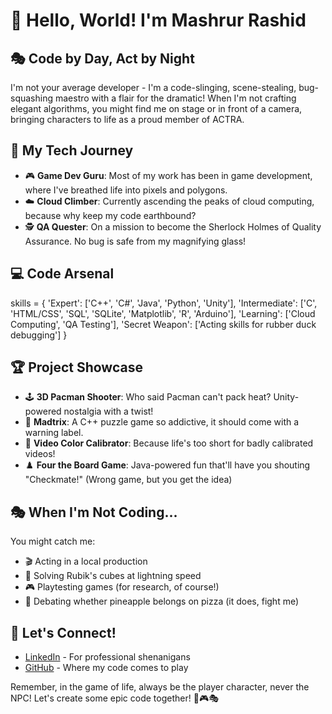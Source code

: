 # 👋 Hello, World! I'm Mashrur Rashid

## 🎭 Code by Day, Act by Night

I'm not your average developer - I'm a code-slinging, scene-stealing, bug-squashing maestro with a flair for the dramatic! When I'm not crafting elegant algorithms, you might find me on stage or in front of a camera, bringing characters to life as a proud member of ACTRA.

## 🚀 My Tech Journey

- 🎮 **Game Dev Guru**: Most of my work has been in game development, where I've breathed life into pixels and polygons.
- ☁️ **Cloud Climber**: Currently ascending the peaks of cloud computing, because why keep my code earthbound?
- 🕵️ **QA Quester**: On a mission to become the Sherlock Holmes of Quality Assurance. No bug is safe from my magnifying glass!

## 💻 Code Arsenal
skills = {
    'Expert': ['C++', 'C#', 'Java', 'Python', 'Unity'],
    'Intermediate': ['C', 'HTML/CSS', 'SQL', 'SQLite', 'Matplotlib', 'R', 'Arduino'],
    'Learning': ['Cloud Computing', 'QA Testing'],
    'Secret Weapon': ['Acting skills for rubber duck debugging']
}



## 🏆 Project Showcase

- 🕹️ **3D Pacman Shooter**: Who said Pacman can't pack heat? Unity-powered nostalgia with a twist!
- 🧠 **Madtrix**: A C++ puzzle game so addictive, it should come with a warning label.
- 🎨 **Video Color Calibrator**: Because life's too short for badly calibrated videos!
- ♟️ **Four the Board Game**: Java-powered fun that'll have you shouting "Checkmate!" (Wrong game, but you get the idea)

## 🎭 When I'm Not Coding...

You might catch me:
- 🎬 Acting in a local production
- 🧊 Solving Rubik's cubes at lightning speed
- 🎮 Playtesting games (for research, of course!)
- 🍕 Debating whether pineapple belongs on pizza (it does, fight me)

## 🌟 Let's Connect!

- [LinkedIn](https://www.linkedin.com/in/mashrur-rashid-actra-a6078319b/) - For professional shenanigans
- [GitHub](https://github.com/mashrusabri71) - Where my code comes to play

Remember, in the game of life, always be the player character, never the NPC! Let's create some epic code together! 🚀🎮🎭

